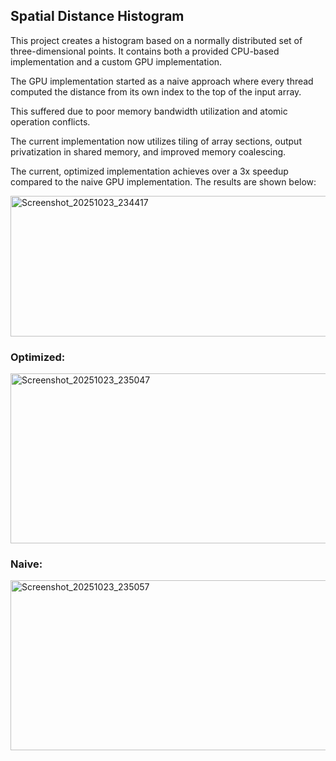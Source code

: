 ## Spatial Distance Histogram
This project creates a histogram based on a normally distributed set of three-dimensional points.
It contains both a provided CPU-based implementation and a custom GPU implementation.

The GPU implementation started as a naive approach where every thread computed the distance from its own index to the top of the input array.

This suffered due to poor memory bandwidth utilization and atomic operation conflicts.

The current implementation now utilizes tiling of array sections, output privatization in shared memory, and improved memory coalescing.

The current, optimized implementation achieves over a 3x speedup compared to the naive GPU implementation. The results are shown below:


<img width="837" height="225" alt="Screenshot_20251023_234417" src="https://github.com/user-attachments/assets/913e11e5-1cf7-434d-8275-3824e82efd42" />


### Optimized:

<img width="758" height="272" alt="Screenshot_20251023_235047" src="https://github.com/user-attachments/assets/79651371-62f2-4b35-8964-b4f1d95364c0" />

### Naive:

<img width="758" height="272" alt="Screenshot_20251023_235057" src="https://github.com/user-attachments/assets/796a5ad9-8f5c-40d8-9c66-5e38cbf3851c" />
